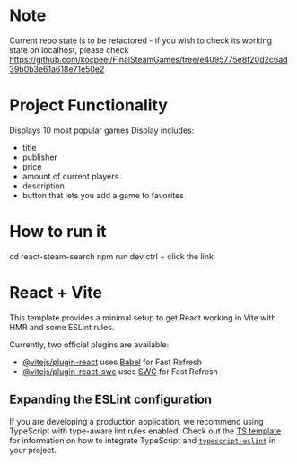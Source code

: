 # Note

Current repo state is to be refactored - if you wish to check its working state on localhost, please check https://github.com/kocpeel/FinalSteamGames/tree/e4095775e8f20d2c6ad39b0b3e61a618e71e50e2


# Project Functionality

Displays 10 most popular games
Display includes:

- title
- publisher
- price
- amount of current players
- description
- button that lets you add a game to favorites

# How to run it

cd react-steam-search
npm run dev
ctrl + click the link


# React + Vite

This template provides a minimal setup to get React working in Vite with HMR and some ESLint rules.

Currently, two official plugins are available:

- [@vitejs/plugin-react](https://github.com/vitejs/vite-plugin-react/blob/main/packages/plugin-react) uses [Babel](https://babeljs.io/) for Fast Refresh
- [@vitejs/plugin-react-swc](https://github.com/vitejs/vite-plugin-react/blob/main/packages/plugin-react-swc) uses [SWC](https://swc.rs/) for Fast Refresh

## Expanding the ESLint configuration

If you are developing a production application, we recommend using TypeScript with type-aware lint rules enabled. Check out the [TS template](https://github.com/vitejs/vite/tree/main/packages/create-vite/template-react-ts) for information on how to integrate TypeScript and [`typescript-eslint`](https://typescript-eslint.io) in your project.
